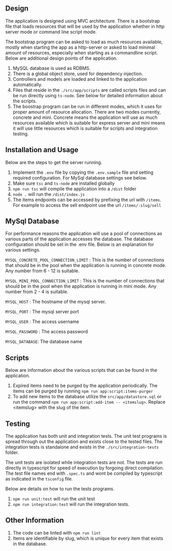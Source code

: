 
## Design

The application is designed using MVC architecture. There is a bootstrap file that loads resources that will be used by the application whether in http server mode or command line script mode. 

The bootstrap program can be asked to load as much resources available, mostly when starting the app as a http-server or asked to load minimal amount of resources, especially when starting as a commandline script. Below are additional design points of the application.

1) MySQL database is used as RDBMS.
2) There is a global object store, used for dependency injection.
3) Controllers and models are loaded and linked to the application automatically.
4) Files that reside in the `./src/app/scripts` are called scripts files and can be run directly using `ts-node`. See below for detailed information about the scripts.
5) The boostrap program can be run in different modes, which it uses for proper amount of resource allocation. There are two modes currently, concrete and mini. Concrete means the application will use as much resources available which is suitable for express server and mini means it will use little resources which is suitable for scripts and integration testing.

## Installation and Usage

Below are the steps to get the server running.

1) Implement the `.env` file by copying the `.env.sample` file and setting required configuration. For MySql database settings see below.
2) Make sure `tsc` and `ts-node` are installed globally
3) `npm run tsc` will compile the application into a `/dist` folder
4) `node .` will run the `/dist/index.js` 
5) The items endpoints can be accessed by prefixing the url with `/items`. For example to access the sell endpoint use the url `/items/:slug/sell`

## MySql Database

For performance reasons the application will use a pool of connections as various parts of the application accesses the database. The database configuration should be set in the .env file. Below is an explanation for various settings.

`MYSQL_CONCRETE_POOL_CONNECTION_LIMIT` : This is the number of connections that should be in the pool when the application is running in concrete mode. Any number from 6 - 12 is suitable.

`MYSQL_MINI_POOL_CONNECTION_LIMIT` : This is the number of connections that should be in the pool when the application is running in mini mode. Any number from 2 - 4 is suitable.

`MYSQL_HOST` : The hostname of the mysql server.

`MYSQL_PORT` : The mysql server port

`MYSQL_USER` : The access username

`MYSQL_PASSWORD` : The access password

`MYSQL_DATABASE`: The database name

## Scripts

Below are information about the various scripts that can be found in the application.

1) Expired items need to be purged by the application periodically. The items can be purged by running `npm run app:script:items-purger`
2) To add new items to the database utilize the `src/app/datastore.sql` or run the command `npm run app:script:add-item -- <itemslug>`. Replace &lt;itemslug&gt; with the slug of the item.

## Testing

The application has both unit and integration tests. The unit test programs is spread through out the application and exists close to the tested files. The integration tests is standalone and exists in the `./src/integration-tests` folder. 

The unit tests are isolated while integration tests are not. The tests are run directly in typescript for speed of execution by forgoing direct compilation. The test file names end with `.spec.ts` and wont be compiled by typescript as indicated in the `tsconfig` file.

Below are details on how to run the tests programs. 

1) `npm run unit:test` will run the unit test
2) `npm run integration:test` will run the integration tests. 

## Other Information

1) The code can be linted with `npm run lint`
2) Items are identifiable by slug, which is unique for every item that exists in the database.